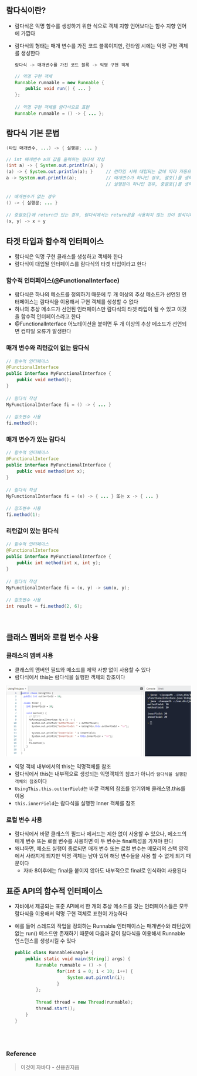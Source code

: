 ## 람다식이란?

- 람다식은 익명 함수를 생성하기 위한 식으로 객체 지향 언어보다는 함수 지향 언어에 가깝다
- 람다식의 형태는 매개 변수를 가진 코드 블록이지만, 런타임 시에는 익명 구현 객체를 생성한다
    
    ```java
    람다식 -> 매개변수를 가진 코드 블록 -> 익명 구현 객체
    ```
    
    ```java
    // 익명 구현 객체
    Runnable runnable = new Runnable {
    	public void run() { ... }
    };
    
    // 익명 구현 객체를 람다식으로 표현
    Runnable runnable = () -> { ... };
    ```
    

## 람다식 기본 문법

```java
(타입 매개변수, ...) -> { 실행문; ... }
```

```java
// int 매개변수 a의 값을 출력하는 람다식 작성
(int a) -> { System.out.println(a); }
(a) -> { System.out.println(a); }     // 런타임 시에 대입되는 값에 따라 자동으로 인식될 수 있기 때문에 람다식에서는 매개변수
a -> System.out.println(a);           // 매개변수가 하나인 경우, 괄호()를 생략할 수 있다
                                      // 실행문이 하나인 경우, 중괄호{}를 생략할 수 있다

// 매개변수가 없는 경우
() -> { 실행문; ... }

// 중괄호{}에 return만 있는 경우, 람다식에서는 return문을 사용하지 않는 것이 정석이다
(x, y) -> x + y
```

## 타겟 타입과 함수적 인터페이스

- 람다식은 익명 구현 클래스를 생성하고 객체화 한다
- 람다식이 대입될 인터페이스를 람다식의 타겟 타입이라고 한다

### 함수적 인터페이스(@FunctionalInterface)

- 람다식은 하나의 메소드를 정의하기 때문에 두 개 이상의 추상 메소드가 선언된 인터페이스는 람다식을 이용해서 구현 객체를 생성할 수 없다
- 하나의 추상 메소드가 선언된 인터페이스만 람다식의 타겟 타입이 될 수 있고 이것을 함수적 인터페이스라고 한다
- @FunctionalInterface 어노테이션을 붙이면 두 개 이상의 추상 메소드가 선언되면 컴파일 오류가 발생한다

### 매개 변수와 리턴값이 없는 람다식

```java
// 함수적 인터페이스
@FunctionalInterface
public interface MyFunctionalInterface {
	public void method();
}

// 람다식 작성
MyFunctionalInterface fi = () -> { ... }

// 참조변수 사용
fi.method();
```

### 매개 변수가 있는 람다식

```java
// 함수적 인터페이스
@FunctionalInterface
public interface MyFunctionalInterface {
	public void method(int x);
}

// 람다식 작성
MyFunctionalInterface fi = (x) -> { ... } 또는 x -> { ... }

// 참조변수 사용
fi.method(1);
```

### 리턴값이 있는 람다식

```java
// 함수적 인터페이스
@FunctionalInterface
public interface MyFunctionalInterface {
	public int method(int x, int y);
}

// 람다식 작성
MyFunctionalInterface fi = (x, y) -> sum(x, y);

// 참조변수 사용
int result = fi.method(2, 6);
```

</br>

## 클래스 멤버와 로컬 변수 사용
### 클래스의 멤버 사용
* 클래스의 멤버인 필드와 메소드를 제약 사향 없이 사용할 수 있다
* 람다식에서 this는 람다식을 실행한 객체의 참조이다

<img src="./image/lambda_01.png">

- 익명 객체 내부에서의 this는 익명객체를 참조
- 람다식에서 this는 내부적으로 생성되는 익명객체의 참조가 아니라 `람다식을 실행한 객체의 참조`이다
- `UsingThis.this.outterField`는 바깥 객체의 참조를 얻기위해 클래스명.this를 이용
- `this.innerField`는 람다식을 실행한 Inner 객체를 참조

### 로컬 변수 사용

- 람다식에서 바깥 클래스의 필드나 메서드는 제한 없이 사용할 수 있으나, 메소드의 매개 변수 또는 로컬 변수를 사용하면 이 두 변수는 final특성을 가져야 한다
- 왜냐하면, 메소드 실행이 종료되면 매개 변수 또는 로컬 변수는 메모리의 스택 영역에서 사라지게 되지만 익명 객체는 남아 있어 해당 변수들을 사용 할 수 없게 되기 때문이다
    - 자바 8이후에는 final을 붙이지 않아도 내부적으로 final로 인식하여 사용된다

## 표준 API의 함수적 인터페이스

- 자바에서 제공되는 표준 API에서 한 개의 추상 메소드를 갖는 인터페이스들은 모두 람다식을 이용해서 익명 구현 객체로 표현이 가능하다
- 예를 들어 스레드의 작업을 정의하는 Runnable 인터페이스는 매개변수와 리턴값이 없는 run() 메소드만 존재하기 때문에 다음과 같이 람다식을 이용해서 Runnable 인스턴스를 생성시킬 수 있다
    
    ```java
    public class RunnableExample {
    	public static void main(String[] args) {
    		Runnable runnable = () -> {
    				for(int i = 0; i < 10; i++) {
    					System.out.pirntln(i);
    				}
    		};
    
    		Thread thread = new Thread(runnable);
    		thread.start();
    	}
    }
    ```

</br></br>

### Reference
> 이것이 자바다 - 신용권지음
